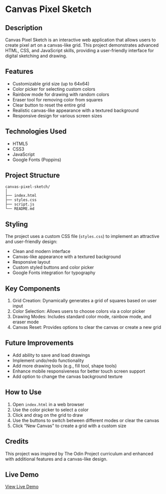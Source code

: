 # Canvas Pixel Sketch

## Description
Canvas Pixel Sketch is an interactive web application that allows users to create pixel art on a canvas-like grid. This project demonstrates advanced HTML, CSS, and JavaScript skills, providing a user-friendly interface for digital sketching and drawing.

## Features
- Customizable grid size (up to 64x64)
- Color picker for selecting custom colors
- Rainbow mode for drawing with random colors
- Eraser tool for removing color from squares
- Clear button to reset the entire grid
- Realistic canvas-like appearance with a textured background
- Responsive design for various screen sizes

## Technologies Used
- HTML5
- CSS3
- JavaScript
- Google Fonts (Poppins)

## Project Structure

```
canvas-pixel-sketch/
│
├── index.html
├── styles.css
├── script.js
└── README.md
```

## Styling
The project uses a custom CSS file (`styles.css`) to implement an attractive and user-friendly design:
- Clean and modern interface
- Canvas-like appearance with a textured background
- Responsive layout
- Custom styled buttons and color picker
- Google Fonts integration for typography

## Key Components
1. Grid Creation: Dynamically generates a grid of squares based on user input
2. Color Selection: Allows users to choose colors via a color picker
3. Drawing Modes: Includes standard color mode, rainbow mode, and eraser mode
4. Canvas Reset: Provides options to clear the canvas or create a new grid

## Future Improvements
- Add ability to save and load drawings
- Implement undo/redo functionality
- Add more drawing tools (e.g., fill tool, shape tools)
- Enhance mobile responsiveness for better touch screen support
- Add option to change the canvas background texture

## How to Use
1. Open `index.html` in a web browser
2. Use the color picker to select a color
3. Click and drag on the grid to draw
4. Use the buttons to switch between different modes or clear the canvas
5. Click "New Canvas" to create a grid with a custom size

## Credits
This project was inspired by The Odin Project curriculum and enhanced with additional features and a canvas-like design.

## Live Demo
[View Live Demo](#)